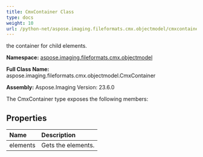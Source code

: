 ```yaml
---
title: CmxContainer Class
type: docs
weight: 10
url: /python-net/aspose.imaging.fileformats.cmx.objectmodel/cmxcontainer/
---
```


the container for child elements.

**Namespace:** [aspose.imaging.fileformats.cmx.objectmodel](/imaging/python-net/aspose.imaging.fileformats.cmx.objectmodel/)

**Full Class Name:** aspose.imaging.fileformats.cmx.objectmodel.CmxContainer

**Assembly:**  Aspose.Imaging Version: 23.6.0

The CmxContainer type exposes the following members:
## **Properties**
|**Name**|**Description**|
| :- | :- |
|elements|Gets the elements.|
